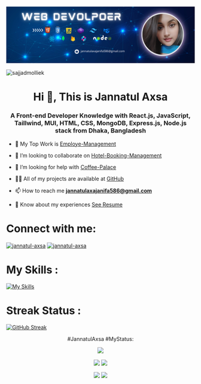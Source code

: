 ![logo](https://github.com/jannatulaxa/jannatulaxa/blob/main/2.png)

<p align="left"> <img src="https://komarev.com/ghpvc/?username=jannatulaxa&label=Profile%20views&color=0e75b6&style=flat" alt="sajjadmolliek" /> </p>

<h1 align="center">Hi 👋, This is Jannatul Axsa</h1>

<h3 align="center">A Front-end Developer Knowledge with   React.js, JavaScript, Taillwind, MUI, HTML, CSS, MongoDB, Express.js, Node.js stack from Dhaka, Bangladesh</h3>



- 🔭 My Top Work is [Employe-Management](https://management-employee.surge.sh/)

- 👯 I’m looking to collaborate on [Hotel-Booking-Management](https://hotel-booking-web-c8f4f.web.app/)

- 🤝 I’m looking for help with [Coffee-Palace](https://my-cafe-house.web.app/)

- 👨‍💻 All of my projects are available at [GitHub](https://github.com/jannatulaxa)

- 📫 How to reach me **jannatulaxajanifa586@gmail.com**

- 📄 Know about my experiences [See Resume](https://drive.google.com/file/d/1wDF6RVcWiX-hsqH3_7hW65DJ3F70Dvbr/view?usp=drive_link)








# Connect with me:
<p align="left">
<a href="https://www.linkedin.com/in/jannatul-axsa-9bba441b5/" target="blank"><img align="center" src="https://raw.githubusercontent.com/rahuldkjain/github-profile-readme-generator/master/src/images/icons/Social/linked-in-alt.svg" alt="jannatul-axsa" height="30" width="40" /></a>
<a href="https://www.facebook.com/profile.php?id=100078129848082" target="blank"><img align="center" src="https://raw.githubusercontent.com/rahuldkjain/github-profile-readme-generator/master/src/images/icons/Social/facebook.svg" alt="jannatul-axsa" height="30" width="40" /></a>
</p>


# My Skills :
[![My Skills](https://skillicons.dev/icons?i=nodejs,express,mongodb,react,js,firebase,tailwind,materialui,html,css,bootstrap,figma,git,github,vscode)](https://skillicons.dev)


# Streak Status :

[![GitHub Streak](https://github-readme-streak-stats.herokuapp.com?user=jannatulaxa&theme=tokyonight-duo&hide_border=true&border_radius=3&card_width=1000)](https://git.io/streak-stats)

<div align="center">
  
#JannatulAxsa 
#MyStatus:

![](http://github-profile-summary-cards.vercel.app/api/cards/profile-details?username=jannatulaxa&theme=midnight_purple)

![](http://github-profile-summary-cards.vercel.app/api/cards/repos-per-language?username=jannatulaxa&theme=midnight_purple)          ![](http://github-profile-summary-cards.vercel.app/api/cards/most-commit-language?username=jannatulaxa&theme=midnight_purple)



![](http://github-profile-summary-cards.vercel.app/api/cards/stats?username=jannatulaxa&theme=midnight_purple)   ![](http://github-profile-summary-cards.vercel.app/api/cards/productive-time?username=jannatulaxa&theme=midnight_purple&utcOffset=8)


</div>
